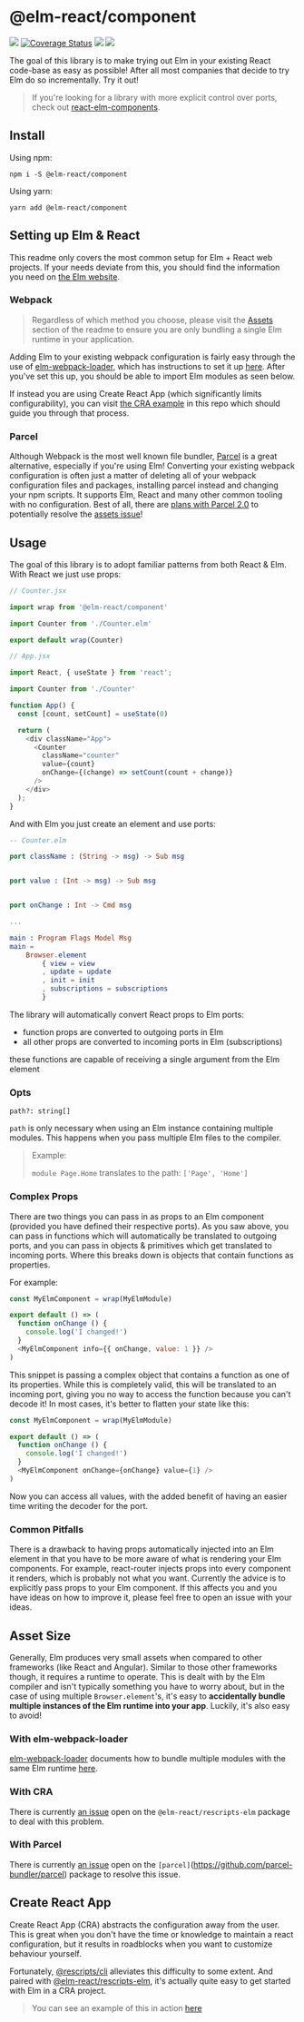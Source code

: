 # @elm-react/component

![](https://badge.fury.io/js/%40elm-react%2Fcomponent.svg) [![Coverage Status](https://coveralls.io/repos/github/Parasrah/elm-react-component/badge.svg?branch=improvements)](https://coveralls.io/github/Parasrah/elm-react-component?branch=improvements) ![](https://david-dm.org/parasrah/elm-react-component.svg) ![](https://github.com/parasrah/elm-react-component/workflows/tests/badge.svg)

The goal of this library is to make trying out Elm in your existing React code-base as easy as possible! After all most companies that decide to try Elm do so incrementally. Try it out!

> If you're looking for a library with more explicit control over ports, check out [react-elm-components](https://github.com/cultureamp/react-elm-components).

## Install

Using npm:

`npm i -S @elm-react/component`

Using yarn:

`yarn add @elm-react/component`

## Setting up Elm & React

This readme only covers the most common setup for Elm + React web projects. If your needs deviate from this, you should find the information you need on [the Elm website](https://elm-lang.org/).

### Webpack

> Regardless of which method you choose, please visit the [Assets](#asset-size) section of the readme to ensure you are only bundling a single Elm runtime in your application.

Adding Elm to your existing webpack configuration is fairly easy through the use of [elm-webpack-loader](https://github.com/elm-community/elm-webpack-loader), which has instructions to set it up [here](https://github.com/elm-community/elm-webpack-loader#elm-loader---). After you've set this up, you should be able to import Elm modules as seen below.

If instead you are using Create React App (which significantly limits configurability), you can visit [the CRA example](example#example) in this repo which should guide you through that process.

### Parcel

Although Webpack is the most well known file bundler, [Parcel](https://parceljs.org/) is a great alternative, especially if you're using Elm! Converting your existing webpack configuration is often just a matter of deleting all of your webpack configuration files and packages, installing parcel instead and changing your npm scripts. It supports Elm, React and many other common tooling with no configuration. Best of all, there are [plans with Parcel 2.0](https://github.com/parcel-bundler/parcel/issues/3351) to potentially resolve the [assets issue](#asset-size)!

## Usage

The goal of this library is to adopt familiar patterns from both React & Elm. With React we just use props:

```javascript
// Counter.jsx

import wrap from '@elm-react/component'

import Counter from './Counter.elm'

export default wrap(Counter)
```

```javascript
// App.jsx

import React, { useState } from 'react';

import Counter from './Counter'

function App() {
  const [count, setCount] = useState(0)

  return (
    <div className="App">
      <Counter
        className="counter"
        value={count}
        onChange={(change) => setCount(count + change)}
      />
    </div>
  );
}
```

And with Elm you just create an element and use ports:

```elm
-- Counter.elm

port className : (String -> msg) -> Sub msg


port value : (Int -> msg) -> Sub msg


port onChange : Int -> Cmd msg

...

main : Program Flags Model Msg
main =
    Browser.element
        { view = view
        , update = update
        , init = init
        , subscriptions = subscriptions
        }
```

The library will automatically convert React props to Elm ports:

* function props are converted to outgoing ports in Elm
* all other props are converted to incoming ports in Elm (subscriptions)

these functions are capable of receiving a single argument from the Elm element

### Opts

`path?: string[]`

`path` is only necessary when using an Elm instance containing multiple modules. This happens when you pass multiple Elm files to the compiler.

> Example:
>
> `module Page.Home` translates to the path: `['Page', 'Home']`

### Complex Props

There are two things you can pass in as props to an Elm component (provided you have defined their respective ports). As you saw above, you can pass in functions which will automatically be translated to outgoing ports, and you can pass in objects & primitives which get translated to incoming ports. Where this breaks down is objects that contain functions as properties.

For example:

```javascript
const MyElmComponent = wrap(MyElmModule)

export default () => (
  function onChange () {
    console.log('I changed!')
  }
  <MyElmComponent info={{ onChange, value: 1 }} />
)
```

This snippet is passing a complex object that contains a function as one of its properties. While this is completely valid, this will be translated to an incoming port, giving you no way to access the function because you can't decode it! In most cases, it's better to flatten your state like this:

```javascript
const MyElmComponent = wrap(MyElmModule)

export default () => (
  function onChange () {
    console.log('I changed!')
  }
  <MyElmComponent onChange={onChange} value={1} />
)
```

Now you can access all values, with the added benefit of having an easier time writing the decoder for the port.

### Common Pitfalls

There is a drawback to having props automatically injected into an Elm element in that you have to be more aware of what is rendering your Elm components. For example, react-router injects props into every component it renders, which is probably not what you want. Currently the advice is to explicitly pass props to your Elm component. If this affects you and you have ideas on how to improve it, please feel free to open an issue with your ideas. 

## Asset Size

Generally, Elm produces very small assets when compared to other frameworks (like React and Angular). Similar to those other frameworks though, it requires a runtime to operate. This is dealt with by the Elm compiler and isn't typically something you have to worry about, but in the case of using multiple `Browser.element`'s, it's easy to **accidentally bundle multiple instances of the Elm runtime into your app**. Luckily, it's also easy to avoid!

### With elm-webpack-loader

[elm-webpack-loader](https://github.com/elm-community/elm-webpack-loader) documents how to bundle multiple modules with the same Elm runtime [here](https://github.com/elm-community/elm-webpack-loader#files-default---path-to-required-file).

### With CRA

There is currently [an issue](https://github.com/Parasrah/rescripts-elm/issues/3) open on the `@elm-react/rescripts-elm` package to deal with this problem.

### With Parcel

There is currently [an issue](https://github.com/parcel-bundler/parcel/issues/2508) open on the `[parcel]`(https://github.com/parcel-bundler/parcel) package to resolve this issue.

## Create React App

Create React App (CRA) abstracts the configuration away from the user. This is great when you don't have the time or knowledge to maintain a react configuration, but it results in roadblocks when you want to customize behaviour yourself.

Fortunately, [@rescripts/cli](https://github.com/harrysolovay/rescripts) alleviates this difficulty to some extent. And paired with [@elm-react/rescripts-elm](https://github.com/Parasrah/rescripts-elm), it's actually quite easy to get started with Elm in a CRA project.

> You can see an example of this in action [here](example#example)
